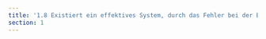 ```yaml
---
title: '1.8 Existiert ein effektives System, durch das Fehler bei der Bearbeitung von Anfragen vermieden werden und Teile der Arbeit automatisiert werden?'
section: 1
---
```

